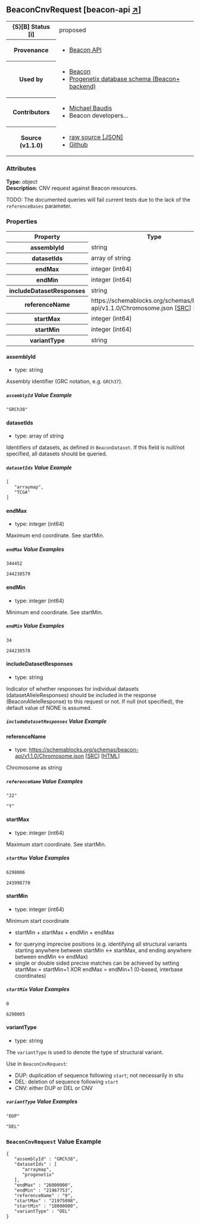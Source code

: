 
<div id="schema-header-title">
  <h2>BeaconCnvRequest <span id="schema-header-title-project">[beacon-api <a href="https://github.com/ga4gh-beacon/beacon-query-types" target="_BLANK">&nearr;</a>]</span> </h2>
</div>

<table id="schema-header-table">
  <tr>
    <th>{S}[B] Status <a href="https://schemablocks.org/about/sb-status-levels.html">[i]</a></th>
    <td><div id="schema-header-status">proposed</div></td>
  </tr>

  <tr>
    <th>Provenance</th>
    <td>
      <ul>
<li><a href="https://github.com/ga4gh-beacon/specification/">Beacon API</a></li>
      </ul>
    </td>
  </tr>
  <tr>
    <th>Used by</th>
    <td>
      <ul>
<li><a href="https://github.com/ga4gh-beacon/specification/blob/master/beacon.yaml">Beacon</a></li>
<li><a href="https://github.com/progenetix/schemas/tree/master/main/yaml">Progenetix database schema (Beacon+ backend)</a></li>
      </ul>
    </td>
  </tr>

<!--more-->

  <tr>
    <th>Contributors</th>
    <td>
      <ul>
<li><a href="https://orcid.org/0000-0002-9903-4248">Michael Baudis</a></li>
<li>Beacon developers...</li>
      </ul>
    </td>
  </tr>
  <tr>
    <th>Source (v1.1.0)</th>
    <td>
      <ul>
        <li><a href="current/BeaconCnvRequest.json" target="_BLANK">raw source [JSON]</a></li>
        <li><a href="https://github.com/ga4gh-beacon/beacon-query-types/blob/master/schemas/BeaconCnvRequest.yaml" target="_BLANK">Github</a></li>
      </ul>
    </td>
  </tr>
</table>

<div id="schema-attributes-title">
  <h3>Attributes</h3>
</div>

  
__Type:__ object  
__Description:__ CNV request against Beacon resources.  

TODO: The documented queries will fail current tests due to the lack of the
`referenceBases` parameter.

### Properties

<table id="schema-properties-table">
  <tr>
    <th>Property</th>
    <th>Type</th>
  </tr>
  <tr>
    <th>assemblyId</th>
    <td>string</td>
  </tr>
  <tr>
    <th>datasetIds</th>
    <td>array of string</td>
  </tr>
  <tr>
    <th>endMax</th>
    <td>integer (int64)</td>
  </tr>
  <tr>
    <th>endMin</th>
    <td>integer (int64)</td>
  </tr>
  <tr>
    <th>includeDatasetResponses</th>
    <td>string</td>
  </tr>
  <tr>
    <th>referenceName</th>
    <td>https://schemablocks.org/schemas/beacon-api/v1.1.0/Chromosome.json [<a href="https://schemablocks.org/schemas/beacon-api/v1.1.0/Chromosome.json" target="_BLANK">SRC</a>] [<a href="https://schemablocks.org/schemas/beacon-api/Chromosome.html" target="_BLANK">HTML</a>]</td>
  </tr>
  <tr>
    <th>startMax</th>
    <td>integer (int64)</td>
  </tr>
  <tr>
    <th>startMin</th>
    <td>integer (int64)</td>
  </tr>
  <tr>
    <th>variantType</th>
    <td>string</td>
  </tr>

</table>


#### assemblyId

* type: string

Assembly identifier (GRC notation, e.g. `GRCh37`).

##### `assemblyId` Value Example  

```
"GRCh38"
```

#### datasetIds

* type: array of string

Identifiers of datasets, as defined in `BeaconDataset`. If this
field is null/not specified, all datasets should be queried.


##### `datasetIds` Value Example  

```
[
   "arraymap",
   "TCGA"
]
```

#### endMax

* type: integer (int64)

Maximum end coordinate. See startMin.

##### `endMax` Value Examples  

```
344452
```
```
244238579
```

#### endMin

* type: integer (int64)

Minimum end coordinate. See startMin.

##### `endMin` Value Examples  

```
34
```
```
244238578
```

#### includeDatasetResponses

* type: string

Indicator of whether responses for individual datasets (datasetAlleleResponses) should be included in the response (BeaconAlleleResponse) to this request or not. If null (not specified), the default value of NONE is assumed.

##### `includeDatasetResponses` Value Example  


#### referenceName

* type: https://schemablocks.org/schemas/beacon-api/v1.1.0/Chromosome.json [<a href="https://schemablocks.org/schemas/beacon-api/v1.1.0/Chromosome.json" target="_BLANK">SRC</a>] [<a href="https://schemablocks.org/schemas/beacon-api/Chromosome.html" target="_BLANK">HTML</a>]

Chromosome as string


##### `referenceName` Value Examples  

```
"22"
```
```
"Y"
```

#### startMax

* type: integer (int64)

Maximum start coordinate. See startMin.

##### `startMax` Value Examples  

```
6298006
```
```
243998770
```

#### startMin

* type: integer (int64)

Minimum start coordinate
* startMin + startMax + endMin + endMax
 - for querying imprecise positions (e.g. identifying all structural
 variants starting anywhere between startMin <-> startMax, and ending
 anywhere between endMin <-> endMax)
 - single or double sided precise matches can be achieved by setting
 startMax = startMin+1 XOR endMax = endMin+1 (0-based, interbase 
 coordinates)


##### `startMin` Value Examples  

```
0
```
```
6298005
```

#### variantType

* type: string

The `variantType` is used to denote the type of structural variant.

Use in `BeaconCnvRequest`:
* DUP: duplication of sequence following `start`; not necessarily in
situ
* DEL: deletion of sequence following `start`
* CNV: either DUP or DEL or CNV


##### `variantType` Value Examples  

```
"DUP"
```
```
"DEL"
```


### `BeaconCnvRequest` Value Example  

```
{
   "assemblyId" : "GRCh38",
   "datasetIds" : [
      "arraymap",
      "progenetix"
   ],
   "endMax" : "26000000",
   "endMin" : "21967753",
   "referenceName" : "9",
   "startMax" : "21975098",
   "startMin" : "18000000",
   "variantType" : "DEL"
}
```

